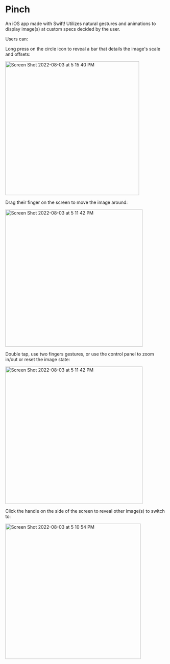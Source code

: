 # Pinch
An iOS app made with Swift! Utilizes natural gestures and animations to display image(s) at custom specs decided by the user. 


Users can:

Long press on the circle icon to reveal a bar that details the image's scale and offsets:

<img width="419" alt="Screen Shot 2022-08-03 at 5 15 40 PM" src="https://user-images.githubusercontent.com/83897877/182736522-fba3ef2f-389b-4592-86a4-bd78d5ada455.png">

Drag their finger on the screen to move the image around:

<img width="430" alt="Screen Shot 2022-08-03 at 5 11 42 PM" src="https://user-images.githubusercontent.com/83897877/182736725-7faf864b-1076-4e85-8660-ac408887c62e.png">

Double tap, use two fingers gestures, or use the control panel to zoom in/out or reset the image state:

<img width="430" alt="Screen Shot 2022-08-03 at 5 11 42 PM" src="https://user-images.githubusercontent.com/83897877/182736779-97e77244-e2d2-4b9b-be4f-67e28185c835.png">

Click the handle on the side of the screen to reveal other image(s) to switch to:

<img width="424" alt="Screen Shot 2022-08-03 at 5 10 54 PM" src="https://user-images.githubusercontent.com/83897877/182736795-a4bb55df-a7ae-4879-8c39-a43d331828dd.png">
